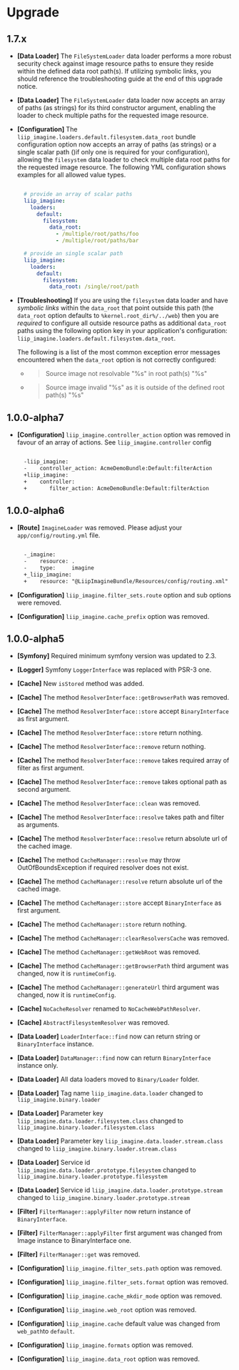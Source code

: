 # Upgrade

## 1.7.x

  - __[Data Loader]__ The `FileSystemLoader` data loader performs a more robust security check against image resource
    paths to ensure they reside within the defined data root path(s). If utilizing symbolic links, you should reference
    the troubleshooting guide at the end of this upgrade notice.

  - __[Data Loader]__ The `FileSystemLoader` data loader now accepts an array of paths (as strings) for its third
    constructor argument, enabling the loader to check multiple paths for the requested image resource.

  - __[Configuration]__ The `liip_imagine.loaders.default.filesystem.data_root` bundle configuration option now accepts
    an array of paths (as strings) or a single scalar path ()if only one is required for your configuration), allowing
    the `filesystem` data loader to check multiple data root paths for the requested image resource. The following YML
    configuration shows examples for all allowed value types.

    ```yml

      # provide an array of scalar paths
      liip_imagine:
        loaders:
          default:
            filesystem:
              data_root:
                - /multiple/root/paths/foo
                - /multiple/root/paths/bar

      # provide an single scalar path
      liip_imagine:
        loaders:
          default:
            filesystem:
              data_root: /single/root/path

    ```
  
  - __[Troubleshooting]__ If you are using the `filesystem` data loader and have *symbolic links* within the `data_root`
    that point outside this path (the `data_root` option defaults to `%kernel.root_dir%/../web`) then you are *required*
    to configure all outside resource paths as additional `data_root` paths using the following option key in your
    application's configuration: `liip_imagine.loaders.default.filesystem.data_root`.
    
    The following is a list of the most common exception error messages encountered when the `data_root` option is not
    correctly configured:

    - > Source image not resolvable "%s" in root path(s) "%s"
    - > Source image invalid "%s" as it is outside of the defined root path(s) "%s"

## 1.0.0-alpha7

  - __[Configuration]__ `liip_imagine.controller_action` option was removed in favour of an array of actions. See 
    `liip_imagine.controller` config

      ```diff

        -liip_imagine:
        -    controller_action: AcmeDemoBundle:Default:filterAction
        +liip_imagine:
        +    controller:
        +       filter_action: AcmeDemoBundle:Default:filterAction

      ```

## 1.0.0-alpha6

  - __[Route]__ `ImagineLoader` was removed. Please adjust your `app/config/routing.yml` file.

      ```diff
      
        -_imagine:
        -    resource: .
        -    type:     imagine
        +_liip_imagine:
        +    resource: "@LiipImagineBundle/Resources/config/routing.xml"
      
      ```

  - __[Configuration]__ `liip_imagine.filter_sets.route` option and sub options were removed.

  - __[Configuration]__ `liip_imagine.cache_prefix` option was removed.

## 1.0.0-alpha5

  - __[Symfony]__ Required minimum symfony version was updated to 2.3.

  - __[Logger]__ Symfony `LoggerInterface` was replaced with PSR-3 one.

  - __[Cache]__ New `isStored` method was added.

  - __[Cache]__ The method `ResolverInterface::getBrowserPath` was removed.

  - __[Cache]__ The method `ResolverInterface::store` accept `BinaryInterface` as first argument.

  - __[Cache]__ The method `ResolverInterface::store` return nothing.

  - __[Cache]__ The method `ResolverInterface::remove` return nothing.

  - __[Cache]__ The method `ResolverInterface::remove` takes required array of filter as first argument.

  - __[Cache]__ The method `ResolverInterface::remove` takes optional path as second argument.

  - __[Cache]__ The method `ResolverInterface::clean` was removed.

  - __[Cache]__ The method `ResolverInterface::resolve` takes path and filter as arguments.

  - __[Cache]__ The method `ResolverInterface::resolve` return absolute url of the cached image.

  - __[Cache]__ The method `CacheManager::resolve` may throw OutOfBoundsException if required resolver does not exist.

  - __[Cache]__ The method `CacheManager::resolve` return absolute url of the cached image.

  - __[Cache]__ The method `CacheManager::store` accept `BinaryInterface` as first argument.

  - __[Cache]__ The method `CacheManager::store` return nothing.

  - __[Cache]__ The method `CacheManager::clearResolversCache` was removed.

  - __[Cache]__ The method `CacheManager::getWebRoot` was removed.

  - __[Cache]__ The method `CacheManager::getBrowserPath` third argument was changed, now it is `runtimeConfig`.

  - __[Cache]__ The method `CacheManager::generateUrl` third argument was changed, now it is `runtimeConfig`.

  - __[Cache]__ `NoCacheResolver` renamed to `NoCacheWebPathResolver`.

  - __[Cache]__ `AbstractFilesystemResolver` was removed.

  - __[Data Loader]__ `LoaderInterface::find` now can return string or `BinaryInterface` instance.

  - __[Data Loader]__ `DataManager::find` now can return `BinaryInterface` instance only.

  - __[Data Loader]__ All data loaders moved to `Binary/Loader` folder.

  - __[Data Loader]__ Tag name `liip_imagine.data.loader` changed to `liip_imagine.binary.loader`

  - __[Data Loader]__ Parameter key `liip_imagine.data.loader.filesystem.class` changed to 
    `liip_imagine.binary.loader.filesystem.class`

  - __[Data Loader]__ Parameter key `liip_imagine.data.loader.stream.class` changed to 
    `liip_imagine.binary.loader.stream.class`

  - __[Data Loader]__ Service id `liip_imagine.data.loader.prototype.filesystem` changed to 
    `liip_imagine.binary.loader.prototype.filesystem`

  - __[Data Loader]__ Service id `liip_imagine.data.loader.prototype.stream` changed to 
    `liip_imagine.binary.loader.prototype.stream`

  - __[Filter]__ `FilterManager::applyFilter` now return instance of `BinaryInterface`.

  - __[Filter]__ `FilterManager::applyFilter` first argument was changed from Image instance to BinaryInterface one.

  - __[Filter]__ `FilterManager::get` was removed.

  - __[Configuration]__ `liip_imagine.filter_sets.path` option was removed.

  - __[Configuration]__ `liip_imagine.filter_sets.format` option was removed.

  - __[Configuration]__ `liip_imagine.cache_mkdir_mode` option was removed.

  - __[Configuration]__ `liip_imagine.web_root` option was removed.

  - __[Configuration]__ `liip_imagine.cache` default value was changed from `web_path`to `default`.

  - __[Configuration]__ `liip_imagine.formats` option was removed.

  - __[Configuration]__ `liip_imagine.data_root` option was removed.
